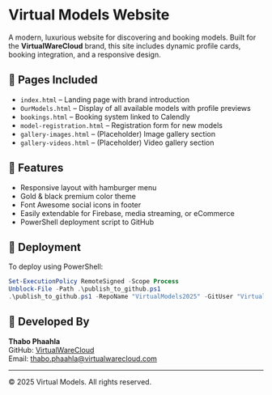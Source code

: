 # Virtual Models Website

A modern, luxurious website for discovering and booking models. Built for the **VirtualWareCloud** brand, this site includes dynamic profile cards, booking integration, and a responsive design.

## 📂 Pages Included

- `index.html` – Landing page with brand introduction
- `OurModels.html` – Display of all available models with profile previews
- `bookings.html` – Booking system linked to Calendly
- `model-registration.html` – Registration form for new models
- `gallery-images.html` – (Placeholder) Image gallery section
- `gallery-videos.html` – (Placeholder) Video gallery section

## 🚀 Features

- Responsive layout with hamburger menu
- Gold & black premium color theme
- Font Awesome social icons in footer
- Easily extendable for Firebase, media streaming, or eCommerce
- PowerShell deployment script to GitHub

## 🔧 Deployment

To deploy using PowerShell:
```powershell
Set-ExecutionPolicy RemoteSigned -Scope Process
Unblock-File -Path .\publish_to_github.ps1
.\publish_to_github.ps1 -RepoName "VirtualModels2025" -GitUser "VirtualWareCloud" -GitEmail "thabo.phaahla@virtualwarecloud.com"
```

## 👤 Developed By

**Thabo Phaahla**  
GitHub: [VirtualWareCloud](https://github.com/VirtualWareCloud)  
Email: thabo.phaahla@virtualwarecloud.com

---

© 2025 Virtual Models. All rights reserved.